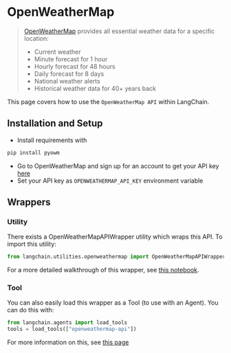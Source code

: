 # OpenWeatherMap

>[OpenWeatherMap](https://openweathermap.org/api/) provides all essential weather data for a specific location:
>- Current weather
>- Minute forecast for 1 hour
>- Hourly forecast for 48 hours
>- Daily forecast for 8 days
>- National weather alerts
>- Historical weather data for 40+ years back

This page covers how to use the `OpenWeatherMap API` within LangChain.

## Installation and Setup

- Install requirements with
```bash
pip install pyowm
```
- Go to OpenWeatherMap and sign up for an account to get your API key [here](https://openweathermap.org/api/)
- Set your API key as `OPENWEATHERMAP_API_KEY` environment variable

## Wrappers

### Utility

There exists a OpenWeatherMapAPIWrapper utility which wraps this API. To import this utility:

```python
from langchain.utilities.openweathermap import OpenWeatherMapAPIWrapper
```

For a more detailed walkthrough of this wrapper, see [this notebook](../modules/agents/tools/examples/openweathermap.ipynb).

### Tool

You can also easily load this wrapper as a Tool (to use with an Agent).
You can do this with:

```python
from langchain.agents import load_tools
tools = load_tools(["openweathermap-api"])
```

For more information on this, see [this page](../modules/agents/tools/getting_started.md)
